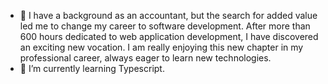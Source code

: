 - 🔭 I have a background as an accountant, but the search for added value led me to change my career to software development.
     After more than 600 hours dedicated to web application development, I have discovered an exciting new vocation. I am really enjoying this new chapter      in my professional career, always eager to learn new technologies.
- 🌱 I’m currently learning Typescript.
